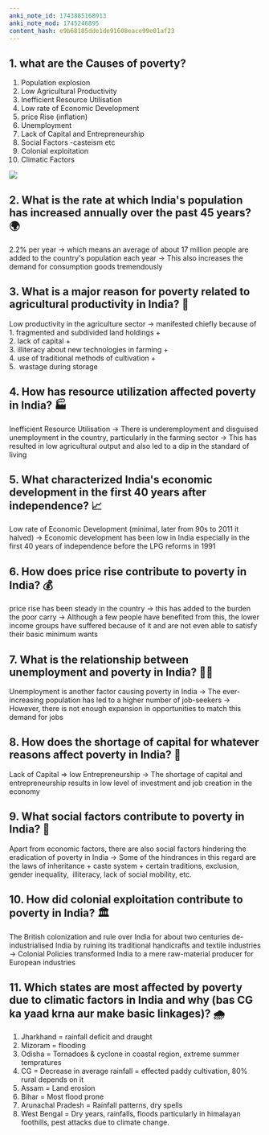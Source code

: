 ```yaml
---
anki_note_id: 1743885168913
anki_note_mod: 1745246895
content_hash: e9b68185dde1de91608eace99e01af23
---
```


## 1. what are the Causes of poverty?

1. Population explosion
2. Low Agricultural Productivity
3. Inefficient Resource Utilisation
4. Low rate of Economic Development
5. price Rise (inflation)
6. Unemployment
7. Lack of Capital and Entrepreneurship
8. Social Factors -casteism etc
9. Colonial exploitation
10. Climatic Factors

![](paste-6792d7a1213e24198b65b7a680819458a221feb3.jpg)

## 2. What is the rate at which India's population has increased annually over the past 45 years? 🌍

2.2% per year → which means an average of about 17 million people are added to the country's population each year → This also increases the demand for consumption goods tremendously

## 3. What is a major reason for poverty related to agricultural productivity in India? 🌾

Low productivity in the agriculture sector → manifested chiefly because of  
1. fragmented and subdivided land holdings +   
2. lack of capital +  
3. illiteracy about new technologies in farming +   
4. use of traditional methods of cultivation +  
5.  wastage during storage

## 4. How has resource utilization affected poverty in India? 🏭

Inefficient Resource Utilisation → There is underemployment and disguised unemployment in the country, particularly in the farming sector → This has resulted in low agricultural output and also led to a dip in the standard of living

## 5. What characterized India's economic development in the first 40 years after independence? 📈

Low rate of Economic Development (minimal, later from 90s to 2011 it halved) → Economic development has been low in India especially in the first 40 years of independence before the LPG reforms in 1991

## 6. How does price rise contribute to poverty in India? 💰

price rise has been steady in the country → this has added to the burden the poor carry → Although a few people have benefited from this, the lower income groups have suffered because of it and are not even able to satisfy their basic minimum wants

## 7. What is the relationship between unemployment and poverty in India? 👨‍🔧

Unemployment is another factor causing poverty in India → The ever-increasing population has led to a higher number of job-seekers → However, there is not enough expansion in opportunities to match this demand for jobs

## 8. How does the shortage of capital for whatever reasons affect poverty in India? 💼

Lack of Capital ⇒ low Entrepreneurship → The shortage of capital and entrepreneurship results in low level of investment and job creation in the economy

## 9. What social factors contribute to poverty in India? 👥

Apart from economic factors, there are also social factors hindering the eradication of poverty in India → Some of the hindrances in this regard are the laws of inheritance + caste system + certain traditions, exclusion, gender inequality,  illiteracy, lack of social mobility, etc.

## 10. How did colonial exploitation contribute to poverty in India? 🏛️

The British colonization and rule over India for about two centuries de-industrialised India by ruining its traditional handicrafts and textile industries → Colonial Policies transformed India to a mere raw-material producer for European industries

## 11. Which states are most affected by poverty due to climatic factors in India and why (bas CG ka yaad krna aur make basic linkages)? 🌧️

1. Jharkhand = rainfall deficit and draught  
2. Mizoram = flooding  
3. Odisha = Tornadoes & cyclone in coastal region, extreme summer tempratures   
4. CG = Decrease in average rainfall = effected paddy cultivation, 80% rural depends on it  
5. Assam = Land erosion  
6. Bihar = Most flood prone   
7. Arunachal Pradesh = Rainfall patterns, dry spells  
8. West Bengal = Dry years, rainfalls, floods particularly in himalayan foothills, pest attacks due to climate change.